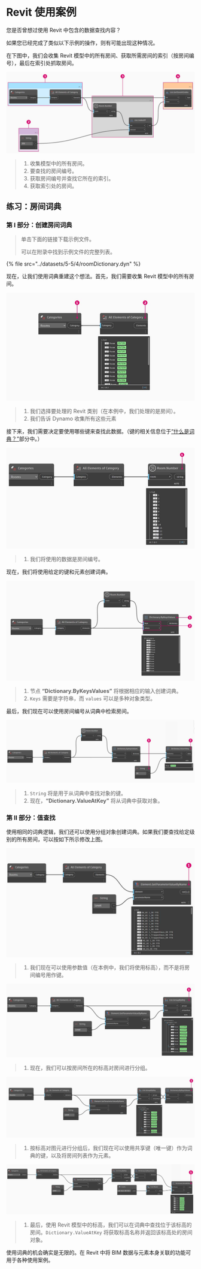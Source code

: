 # Revit 使用案例

您是否曾想过使用 Revit 中包含的数据查找内容？

如果您已经完成了类似以下示例的操作，则有可能出现这种情况。

在下图中，我们会收集 Revit 模型中的所有房间、获取所需房间的索引（按房间编号），最后在索引处抓取房间。

![](../images/5-5/4/dictionary-collectroominrevitmodel.jpg)

> 1. 收集模型中的所有房间。
> 2. 要查找的房间编号。
> 3. 获取房间编号并查找它所在的索引。
> 4. 获取索引处的房间。

## 练习：房间词典

### 第 I 部分：创建房间词典

> 单击下面的链接下载示例文件。
>
> 可以在附录中找到示例文件的完整列表。

{% file src="../datasets/5-5/4/roomDictionary.dyn" %}

现在，让我们使用词典重建这个想法。首先，我们需要收集 Revit 模型中的所有房间。

![](../images/5-5/4/dictionary-exerciseI-01.jpg)

> 1. 我们选择要处理的 Revit 类别（在本例中，我们处理的是房间）。
> 2. 我们告诉 Dynamo 收集所有这些元素

接下来，我们需要决定要使用哪些键来查找此数据。（键的相关信息位于[“什么是词典？”](9-1\_what-is-a-dictionary.md)部分中。）

![](../images/5-5/4/dictionary-exerciseI-02.jpg)

> 1. 我们将使用的数据是房间编号。

现在，我们将使用给定的键和元素创建词典。

![](../images/5-5/4/dictionary-exerciseI-03.jpg)

> 1. 节点 **“Dictionary.ByKeysValues”** 将根据相应的输入创建词典。
> 2. `Keys` 需要是字符串，而 `values` 可以是多种对象类型。

最后，我们现在可以使用房间编号从词典中检索房间。

![](../images/5-5/4/dictionary-exerciseI-04.jpg)

> 1. `String` 将是用于从词典中查找对象的键。
> 2. 现在，**“Dictionary.ValueAtKey”** 将从词典中获取对象。

### 第 II 部分：值查找

使用相同的词典逻辑，我们还可以使用分组对象创建词典。如果我们要查找给定级别的所有房间，可以按如下所示修改上图。

![](../images/5-5/4/dictionary-exerciseII-01.jpg)

> 1. 我们现在可以使用参数值（在本例中，我们将使用标高），而不是将房间编号用作键。

![](../images/5-5/4/dictionary-exerciseII-02.jpg)

> 1. 现在，我们可以按房间所在的标高对房间进行分组。

![](../images/5-5/4/dictionary-exerciseII-03.jpg)

> 1. 按标高对图元进行分组后，我们现在可以使用共享键（唯一键）作为词典的键，以及将房间列表作为元素。

![](../images/5-5/4/dictionary-exerciseII-04.jpg)

> 1. 最后，使用 Revit 模型中的标高，我们可以在词典中查找位于该标高的房间。`Dictionary.ValueAtKey` 将获取标高名称并返回该标高处的房间对象。

使用词典的机会确实是无限的。在 Revit 中将 BIM 数据与元素本身关联的功能可用于各种使用案例。
